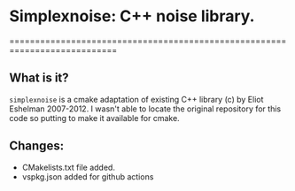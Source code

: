 # Simplexnoise: C++ noise library.

===========================================================================

## What is it?

`simplexnoise` is a cmake adaptation of existing C++ library (c) by Eliot Eshelman 2007-2012.
I wasn't able to locate the original repository for this code so putting to make it available for cmake.

## Changes:

  - CMakelists.txt file added.
  - vspkg.json added for github actions
